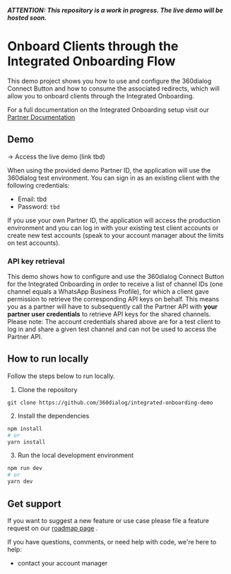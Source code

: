__*ATTENTION: This repository is a work in progress. The live demo will be hosted soon.*__


# Onboard Clients through the Integrated Onboarding Flow

This demo project shows you how to use and configure the 360dialog Connect Button and how to consume the associated redirects, which will allow you to onboard clients through the Integrated Onboarding.

For a full documentation on the Integrated Onboarding setup visit our [Partner Documentation](https://docs.360dialog.com/partner/integration/integrated-onboarding-setup)


## Demo

→ Access the live demo (link tbd)

When using the provided demo Partner ID, the application will use the 360dialog test environment. You can sign in as an existing client with the following credentials:

- Email: tbd
- Password: `tbd`

If you use your own Partner ID, the application will access the production environment and you can log in with your existing test client accounts or create new test accounts (speak to your account manager about the limits on test accounts).

### API key retrieval

This demo shows how to configure and use the 360dialog Connect Button for the Integrated Onboarding in order to receive a list of channel IDs (one channel equals a WhatsApp Business Profile), for which a client gave permission to retrieve the corresponding API keys on behalf. This means you as a partner will have to subsequently call the Partner API with **your partner user credentials** to retrieve API keys for the shared channels. Please note: The account credentials shared above are for a test client to log in and share a given test channel and can not be used to access the Partner API.



## How to run locally

Follow the steps below to run locally.

1. Clone the repository
```
git clone https://github.com/360dialog/integrated-onboarding-demo
```

2. Install the dependencies
```bash
npm install
# or
yarn install
```

3. Run the local development environment
```bash
npm run dev
# or
yarn dev
```

## Get support
If you want to suggest a new feature or use case please file a feature request on our [roadmap page](https://roadmap.360dialog.com) .


If you have questions, comments, or need help with code, we're here to help:
<!-- - on our community -->
- contact your account manager

